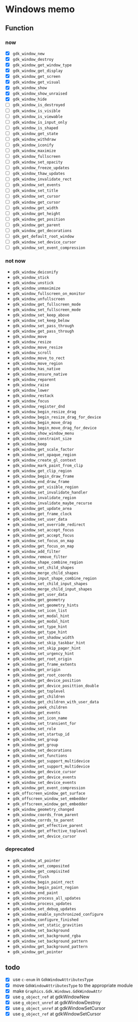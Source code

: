 Windows memo
============

Function
--------

### now

* [x] `gdk_window_new`
* [x] `gdk_window_destroy`
* [x] `gdk_window_get_window_type`
* [x] `gdk_window_get_display`
* [x] `gdk_window_get_screen`
* [x] `gdk_window_get_visual`
* [x] `gdk_window_show`
* [x] `gdk_window_show_unraised`
* [x] `gdk_window_hide`
* [ ] `gdk_window_is_destroyed`
* [ ] `gdk_window_is_visible`
* [ ] `gdk_window_is_viewable`
* [ ] `gdk_window_is_input_only`
* [ ] `gdk_window_is_shaped`
* [ ] `gdk_window_get_state`
* [ ] `gdk_window_withdraw`
* [ ] `gdk_window_iconify`
* [ ] `gdk_window_maximize`
* [ ] `gdk_window_fullscreen`
* [ ] `gdk_window_set_opacity`
* [ ] `gdk_window_freeze_updates`
* [ ] `gdk_window_thaw_updates`
* [ ] `gdk_window_invalidate_rect`
* [ ] `gdk_window_set_events`
* [ ] `gdk_window_set_title`
* [ ] `gdk_window_set_cursor`
* [ ] `gdk_window_get_cursor`
* [ ] `gdk_window_get_width`
* [ ] `gdk_window_get_height`
* [ ] `gdk_window_get_position`
* [ ] `gdk_window_get_parent`
* [ ] `gdk_window_get_decorations`
* [ ] `gdk_get_default_root_window`
* [ ] `gdk_window_set_device_cursor`
* [ ] `gdk_window_set_event_compression`

### not now

* `gdk_window_deiconify`
* `gdk_window_stick`
* `gdk_window_unstick`
* `gdk_window_unmaximize`
* `gdk_window_fullscreen_on_monitor`
* `gdk_window_unfullscreen`
* `gdk_window_get_fullscreen_mode`
* `gdk_window_set_fullscreen_mode`
* `gdk_window_set_keep_above`
* `gdk_window_set_keep_below`
* `gdk_window_set_pass_through`
* `gdk_window_get_pass_through`
* `gdk_window_move`
* `gdk_window_resize`
* `gdk_window_move_resize`
* `gdk_window_scroll`
* `gdk_window_move_to_rect`
* `gdk_window_move_region`
* `gdk_window_has_native`
* `gdk_window_ensure_native`
* `gdk_window_reparent`
* `gdk_window_raise`
* `gdk_window_lower`
* `gdk_window_restack`
* `gdk_window_focus`
* `gdk_window_register_dnd`
* `gdk_window_begin_resize_drag`
* `gdk_window_begin_resize_drag_for_device`
* `gdk_window_begin_move_drag`
* `gdk_window_begin_move_drag_for_device`
* `gdk_window_show_window_menu`
* `gdk_window_constraint_size`
* `gdk_window_beep`
* `gdk_window_get_scale_factor`
* `gdk_window_set_opaque_region`
* `gdk_window_create_gl_context`
* `gdk_window_mark_paint_from_clip`
* `gdk_window_get_clip_region`
* `gdk_window_begin_draw_frame`
* `gdk_window_end_draw_frame`
* `gdk_window_get_visible_region`
* `gdk_window_set_invalidate_handler`
* `gdk_window_invalidate_region`
* `gdk_window_invalidate_maybe_recurse`
* `gdk_window_get_update_area`
* `gdk_window_get_frame_clock`
* `gdk_window_set_user_data`
* `gdk_window_set_override_redirect`
* `gdk_window_set_accept_focus`
* `gdk_window_get_accept_focus`
* `gdk_window_set_focus_on_map`
* `gdk_window_get_focus_on_map`
* `gdk_window_add_filter`
* `gdk_window_remove_filter`
* `gdk_window_shape_combine_region`
* `gdk_window_set_child_shapes`
* `gdk_window_merge_child_shapes`
* `gdk_window_input_shape_combine_region`
* `gdk_window_set_child_input_shapes`
* `gdk_window_merge_child_input_shapes`
* `gdk_window_get_user_data`
* `gdk_window_get_geometry`
* `gdk_window_set_geometry_hints`
* `gdk_window_set_icon_list`
* `gdk_window_set_modal_hint`
* `gdk_window_get_modal_hint`
* `gdk_window_set_type_hint`
* `gdk_window_get_type_hint`
* `gdk_window_set_shadow_width`
* `gdk_window_set_skip_taskbar_hint`
* `gdk_window_set_skip_pager_hint`
* `gdk_window_set_urgency_hint`
* `gdk_window_get_root_origin`
* `gdk_window_get_frame_extents`
* `gdk_window_get_origin`
* `gdk_window_get_root_coords`
* `gdk_window_get_device_position`
* `gdk_window_get_device_posittion_double`
* `gdk_window_get_toplevel`
* `gdk_window_get_children`
* `gdk_window_get_children_with_user_data`
* `gdk_window_peek_children`
* `gdk_window_get_events`
* `gdk_window_set_icon_name`
* `gdk_window_set_transient_for`
* `gdk_window_set_role`
* `gdk_window_set_startup_id`
* `gdk_window_set_group`
* `gdk_window_get_group`
* `gdk_window_set_decorations`
* `gdk_window_set_functions`
* `gdk_window_get_support_multidevice`
* `gdk_window_set_support_multidevice`
* `gdk_window_get_device_cursor`
* `gdk_window_get_device_events`
* `gdk_window_set_device_events`
* `gdk_window_get_event_compression`
* `gdk_offscreen_window_get_surface`
* `gdk_offscreen_window_set_embedder`
* `gdk_offscreen_window_get_embedder`
* `gdk_window_geometry_changed`
* `gdk_window_coords_from_parent`
* `gdk_window_corrds_to_parent`
* `gdk_window_get_effective_parent`
* `gdk_window_get_effective_toplevel`
* `gdk_window_set_device_cursor`

### deprecated

* `gdk_window_at_pointer`
* `gdk_window_set_composited`
* `gdk_window_get_compisited`
* `gdk_window_flush`
* `gdk_window_begin_paint_rect`
* `gdk_window_begin_paint_region`
* `gdk_window_end_paint`
* `gdk_window_process_all_updates`
* `gdk_window_process_updates`
* `gdk_window_set_debug_updates`
* `gdk_window_enable_synchronized_configure`
* `gdk_window_configure_finished`
* `gdk_window_set_static_gravities`
* `gdk_window_set_background`
* `gdk_window_set_background_rgba`
* `gdk_window_set_background_pattern`
* `gdk_window_get_background_pattern`
* `gdk_window_get_pointer`

todo
----

* [x] use `c-enum` in `GdkWindowAttributesType`
* [x] move `GdkWindowAttributesType` to the appropriate module
* [x] make `Graphics.Gdk.Windows.GdkWindowAttr`
* [x] use `g_object_ref` at gdkWindowNew
* [x] use `g_object_unref` at gdkWindowDestroy
* [x] use `g_object_unref` at gdkWindowSetCursor
* [x] use `g_object_ref` at gdkWindowSetCursor
